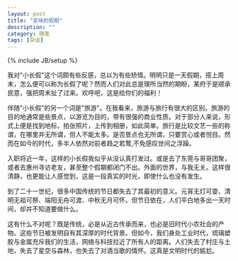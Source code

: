 ```yaml
---
layout: post
title: "变味的假期"
description: ""
category: 随笔
tags: [杂谈]
---
```

{% include JB/setup %}

我对"小长假"这个词颇有些反感，总以为有些矫情。明明只是一天假期，搭上周末，怎么便可以称为长假了呢？然而人们对此总是理所当然的期盼，某府于是顺承民意，强把周末扯了过来。欢呼吧，这是给你们的福利！

伴随"小长假"的另一个词是"旅游"。在我看来，旅游与旅行有很大的区别。旅游的目的地通常是些景点，以游览为目的，带有很强的商业性质。对于部分人来说，形式上便是找到地标，拍张照片，上传到相册，如此简单。旅行是比较文艺一些的称谓，在哪里并无所谓，但人不能太多。是否景点也无所谓，只要赏心或者悦目。然而在如今的时代，多半人依然对前者趋之若鹜,不免感叹世间之浮躁。

入职将近一年，这样的小长假我似乎从没认真打发过。或是去了东莞与哥哥团聚，或者去惠州寻访老友，甚至整个假期都闭门不出。外面的世界，与我无关。这样很清静，也更能让人感觉到，这是一段真实的时光，即使什么也没有发生。

到了二十一世纪，很多中国传统的节日都失去了其最初的意义。元宵无灯可耍、清明无祖可祭、端阳无舟可渡、中秋无月可怀。但节日依在，人们平白地多出一天时间，却并不知道要做什么。

这有什么不对呢？既是传统，必是从近古传承而来，也必是旧时代小农社会的产物。这些节日被发明自有其深厚的时代背景。但如今，我们身处工业时代，琉璃塑胶与金属充斥我们的生活，网络与科技拉近了所有人的距离。人们失去了村庄与土地，失去了星空与森林，也失去了对酒当歌的情怀。这真是文明时代的尴尬。

